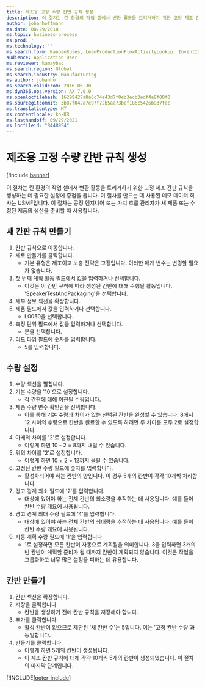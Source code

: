 ```yaml
---
title: 제조용 고정 수량 칸반 규칙 생성
description: 이 절차는 린 환경의 작업 셀에서 변환 활동을 트리거하기 위한 고정 제조 간판 규칙을 생성하는 데 필요한 설정에 중점을 둡니다.
author: johanhoffmann
ms.date: 08/29/2018
ms.topic: business-process
ms.prod: ''
ms.technology: ''
ms.search.form: KanbanRules, LeanProductionFlowActivityLookup, InventItemIdLookupSimple, UnitOfMeasureLookup, KanbanCreate
audience: Application User
ms.reviewer: kamaybac
ms.search.region: Global
ms.search.industry: Manufacturing
ms.author: johanho
ms.search.validFrom: 2016-06-30
ms.dyn365.ops.version: AX 7.0.0
ms.openlocfilehash: 16299427a8a6c74e43d7f0eb3ecb3edf4a8f08f0
ms.sourcegitcommit: 3b87f042a7e97f72b5aa73bef186c5426b937fec
ms.translationtype: HT
ms.contentlocale: ko-KR
ms.lasthandoff: 09/29/2021
ms.locfileid: "8448954"
---
```

# <a name="create-a-fixed-quantity-kanban-rule-for-manufacturing"></a>제조용 고정 수량 칸반 규칙 생성

[!include [banner](../../includes/banner.md)]

이 절차는 린 환경의 작업 셀에서 변환 활동을 트리거하기 위한 고정 제조 간판 규칙을 생성하는 데 필요한 설정에 중점을 둡니다. 이 절차를 만드는 데 사용된 데모 데이터 회사는 USMF입니다. 이 절차는 공정 엔지니어 또는 가치 흐름 관리자가 새 제품 또는 수정된 제품의 생산을 준비할 때 사용합니다.


## <a name="create-new-kanban-rule"></a>새 칸판 규칙 만들기
1. 칸반 규칙으로 이동합니다.
2. 새로 만들기를 클릭합니다.
    * 기본 유형은 제조이고 보충 전략은 고정입니다. 이러한 매개 변수는 변경할 필요가 없습니다.  
3. 첫 번째 계획 활동 필드에서 값을 입력하거나 선택합니다.
    * 이것은 이 칸반 규칙에 따라 생성된 칸반에 대해 수행될 활동입니다.  'SpeakerTestAndPackaging'을 선택합니다.  
4. 세부 정보 섹션을 확장합니다.
5. 제품 필드에서 값을 입력하거나 선택합니다.
    * L0050을 선택합니다.  
6. 측정 단위 필드에서 값을 입력하거나 선택합니다.
    * 분을 선택합니다.  
7. 리드 타임 필드에 숫자를 입력합니다.
    * 5를 입력합니다.  

## <a name="set-quantities"></a>수량 설정
1. 수량 섹션을 펼칩니다.
2. 기본 수량을 '10'으로 설정합니다.
    * 각 간판에 대해 이전될 수량입니다.  
3. 제품 수량 변수 확인란을 선택합니다.
    * 이를 통해 기본 수량과 차이가 있는 선택된 칸반을 완성할 수 있습니다.  8에서 12 사이의 수량으로 칸반을 완료할 수 있도록 하려면 두 차이를 모두 2로 설정합니다.  
4. 아래의 차이를 '2'로 설정합니다.
    * 이렇게 하면 10 - 2 = 8까지 내릴 수 있습니다.  
5. 위의 차이를 '2'로 설정합니다.
    * 이렇게 하면 10 + 2 = 12까지 올릴 수 있습니다.  
6. 고정된 칸반 수량 필드에 숫자를 입력합니다.
    * 활성화되어야 하는 칸반의 양입니다. 이 경우 5개의 칸반이 각각 10개씩 처리합니다.  
7. 경고 경계 최소 필드에 '2'를 입력합니다.
    * 대상에 있어야 하는 전체 칸반의 최소량을 추적하는 데 사용됩니다. 예를 들어 칸반 수량 개요에 사용됩니다.  
8. 경고 경계 최대 수량 필드에 '4'를 입력합니다.
    * 대상에 있어야 하는 전체 칸반의 최대량을 추적하는 데 사용됩니다. 예를 들어 칸반 수량 개요에 사용됩니다.  
9. 자동 계획 수량 필드에 '1'을 입력합니다.
    * 1로 설정하면 모든 칸반이 자동으로 계획됨을 의미합니다.   3을 입력하면 3개의 빈 칸반이 계획할 준비가 될 때까지 칸반이 계획되지 않습니다. 이것은 작업을 그룹화하고 너무 많은 설정을 피하는 데 유용합니다.  

## <a name="create-kanbans"></a>칸반 만들기
1. 칸반 섹션을 확장합니다.
2. 저장을 클릭합니다.
    * 칸반을 생성하기 전에 칸반 규칙을 저장해야 합니다.  
3. 추가를 클릭합니다.
    * 활성 칸반이 없으므로 제안된 '새 칸반 수'는 5입니다. 이는 '고정 칸반 수량'과 동일합니다.  
4. 만들기를 클릭합니다.
    * 이렇게 하면 5개의 칸반이 생성됩니다.  
    * 이 제조 칸판 규칙에 대해 각각 10개씩 5개의 칸판이 생성되었습니다. 이 절차의 마지막 단계입니다.  



[!INCLUDE[footer-include](../../../includes/footer-banner.md)]